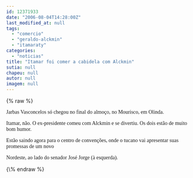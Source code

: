 ```yaml
---
id: 12371933
date: "2006-08-04T14:28:00Z"
last_modified_at: null
tags:
  - "comercio"
  - "geraldo-alckmin"
  - "itamaraty"
categories:
  - "noticias"
title: "Itamar foi comer a cabidela com Alckmin"
sutia: null
chapeu: null
autor: null
imagem: null
---
```

{\% raw %}
<p><P><FONT face=Verdana>Jarbas Vasconcelos só chegou no final do almoço, no Mourisco, em Olinda.</FONT></P></p>
<p><P><FONT face=Verdana>Itamar, não. O ex-presidente comeu com Alckmin e&nbsp;se divertiu. Os dois estão de muito bom humor.</FONT></P></p>
<p><P><FONT face=Verdana>Estão saindo agora para o centro de convenções, onde o tucano vai apresentar suas promessas de um novo</p>
<p> Nordeste, ao lado do senador José Jorge (à esquerda).</FONT></P> </p>
{\% endraw %}
